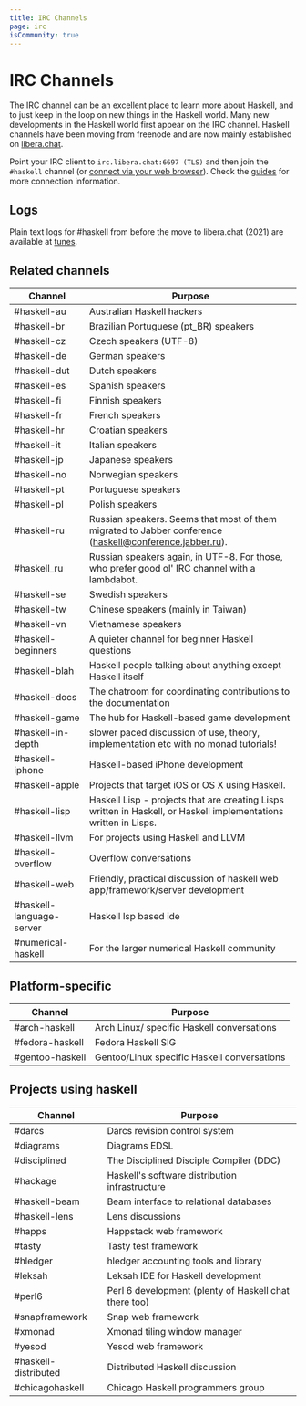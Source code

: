 ```yaml
---
title: IRC Channels
page: irc
isCommunity: true
---
```


# IRC Channels

The IRC channel can be an excellent place to learn more about Haskell, and to just keep in the loop on new things in the Haskell world. Many new developments in the Haskell world first appear on the IRC channel. Haskell channels have been moving from freenode and are now mainly established on [libera.chat](https://libera.chat).

Point your IRC client to `irc.libera.chat:6697 (TLS)` and then join the `#haskell` channel (or [connect via your web browser](https://web.libera.chat/#haskell)). Check the [guides](https://libera.chat/guides) for more connection information.

## Logs

Plain text logs for #haskell from before the move to libera.chat (2021) are available at [tunes](http://tunes.org/~nef/logs/haskell/).

## Related channels

<div class="table">

| Channel | Purpose |
|----|--------------|
| #haskell-au | Australian Haskell hackers |
| #haskell-br | Brazilian Portuguese (pt_BR) speakers |
| #haskell-cz | Czech speakers (UTF-8) |
| #haskell-de | German speakers |
| #haskell-dut | Dutch speakers |
| #haskell-es | Spanish speakers |
| #haskell-fi | Finnish speakers |
| #haskell-fr | French speakers |
| #haskell-hr | Croatian speakers |
| #haskell-it | Italian speakers |
| #haskell-jp | Japanese speakers |
| #haskell-no | Norwegian speakers |
| #haskell-pt | Portuguese speakers |
| #haskell-pl | Polish speakers |
| #haskell-ru | Russian speakers. Seems that most of them migrated to Jabber conference (haskell@conference.jabber.ru). |
| #haskell_ru | Russian speakers again, in UTF-8. For those, who prefer good ol' IRC channel with a lambdabot. |
| #haskell-se | Swedish speakers |
| #haskell-tw | Chinese speakers (mainly in Taiwan) |
| #haskell-vn | Vietnamese speakers |
| #haskell-beginners | A quieter channel for beginner Haskell questions |
| #haskell-blah | Haskell people talking about anything except Haskell itself |
| #haskell-docs | The chatroom for coordinating contributions to the documentation |
| #haskell-game | The hub for Haskell-based game development |
| #haskell-in-depth | slower paced discussion of use, theory, implementation etc with no monad tutorials! |
| #haskell-iphone | Haskell-based iPhone development |
| #haskell-apple | Projects that target iOS or OS X using Haskell. |
| #haskell-lisp | Haskell Lisp - projects that are creating Lisps written in Haskell, or Haskell implementations written in Lisps. |
| #haskell-llvm | For projects using Haskell and LLVM |
| #haskell-overflow | Overflow conversations |
| #haskell-web | Friendly, practical discussion of haskell web app/framework/server development |
| #haskell-language-server | Haskell lsp based ide |
| #numerical-haskell | For the larger numerical Haskell community |

</div>

## Platform-specific

<div class="table">

| Channel | Purpose |
|----|--------------|
| #arch-haskell | Arch Linux/ specific Haskell conversations |
| #fedora-haskell | Fedora Haskell SIG |
| #gentoo-haskell | Gentoo/Linux specific Haskell conversations |

</div>

## Projects using haskell

<div class="table">

| Channel | Purpose |
|----|--------------|
| #darcs | Darcs revision control system |
| #diagrams | Diagrams EDSL |
| #disciplined | The Disciplined Disciple Compiler (DDC) |
| #hackage | Haskell's software distribution infrastructure |
| #haskell-beam | Beam interface to relational databases |
| #haskell-lens | Lens discussions |
| #happs | Happstack web framework |
| #tasty | Tasty test framework |
| #hledger | hledger accounting tools and library |
| #leksah | Leksah IDE for Haskell development |
| #perl6 | Perl 6 development (plenty of Haskell chat there too) |
| #snapframework | Snap web framework |
| #xmonad | Xmonad tiling window manager |
| #yesod | Yesod web framework |
| #haskell-distributed | Distributed Haskell discussion |
| #chicagohaskell | Chicago Haskell programmers group |

</div>
